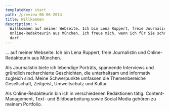 ```yaml
---
templateKey: start
path: /preview-06-06-2014
title: Willkommen
description: >
  Willkommen auf meiner Webseite. Ich bin Lena Ruppert, freie Journalistin und
  Online-Redakteurin aus München. Ich freue mich, wenn ich für Sie schreiben
  darf.
---
```


… auf meiner Webseite. Ich bin Lena Ruppert, freie Journalistin und Online-Redakteurin aus München.

Als Journalistin biete ich lebendige Porträts, spannende Interviews und gründlich recherchierte Geschichten, die unterhaltsam und informativ zugleich sind. Meine Schwerpunkte umfassen die Themenbereiche Gesellschaft, Zeitgeist, Umweltschutz und Kultur.

Als Online-Redakteurin bin ich in verschiedenen Redaktionen tätig. Content-Management, Text- und Bildbearbeitung sowie Social Media gehören zu meinem Portfolio.
